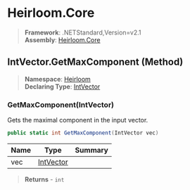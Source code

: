 # Heirloom.Core

> **Framework**: .NETStandard,Version=v2.1  
> **Assembly**: [Heirloom.Core][0]

## IntVector.GetMaxComponent (Method)

> **Namespace**: [Heirloom][0]  
> **Declaring Type**: [IntVector][1]

### GetMaxComponent(IntVector)

Gets the maximal component in the input vector.

```cs
public static int GetMaxComponent(IntVector vec)
```

| Name | Type           | Summary |
|------|----------------|---------|
| vec  | [IntVector][1] |         |

> **Returns** - `int`

[0]: ../../../Heirloom.Core.md
[1]: ../IntVector.md
